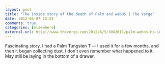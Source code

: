 ```yaml
---
layout: post  
title: "The inside story of the death of Palm and webOS | The Verge"  
date: 2012-06-07 23:59  
comments: true  
categories: [elsewhere]
external-url: http://www.theverge.com/2012/6/5/3062611/palm-webos-hp-inside-story-pre-postmortem  
---
```


Fascinating story. I had a Palm Tungsten T -- I used it for a few months, and then it began collecting dust. I don't even remember what happened to it. May still be laying in the bottom of a drawer.
